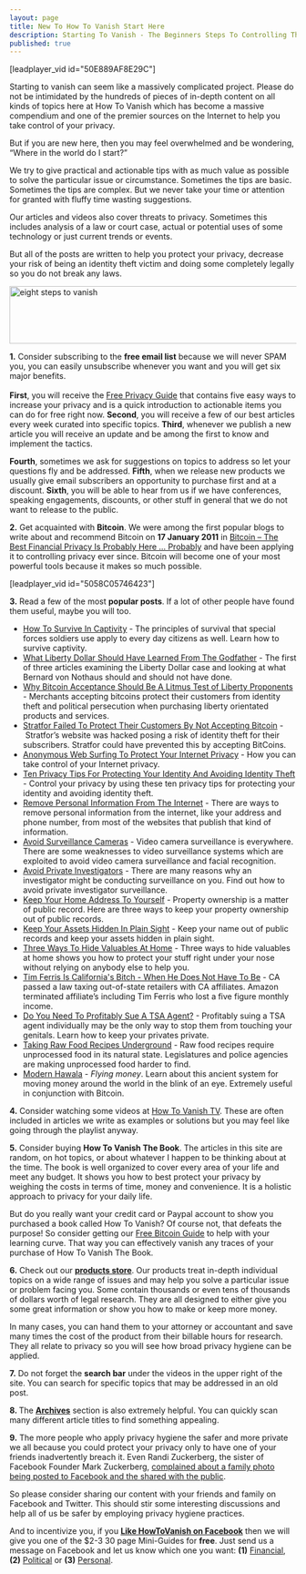 ```yaml
---
layout: page
title: New To How To Vanish Start Here
description: Starting To Vanish - The Beginners Steps To Controlling Their Privacy
published: true
---
```

<p>[leadplayer_vid id="50E889AF8E29C"]</p>
<p>Starting to vanish can seem like a massively complicated project. Please do not be intimidated by the hundreds of pieces of in-depth content on all kinds of topics here at How To Vanish which has become a massive compendium and one of the premier sources on the Internet to help you take control of your privacy.</p>
<p>But if you are new here, then you may feel overwhelmed and be wondering, “Where in the world do I start?”<strong><br />
</strong></p>
<p>We try to give practical and actionable tips with as much value as possible to solve the particular issue or circumstance. Sometimes the tips are basic. Sometimes the tips are complex. But we never take your time or attention for granted with fluffy time wasting suggestions.</p>
<p>Our articles and videos also cover threats to privacy. Sometimes this includes analysis of a law or court case, actual or potential uses of some technology or just current trends or events.</p>
<p>But all of the posts are written to help you protect your privacy, decrease your risk of being an identity theft victim and doing some completely legally so you do not break any laws.</p>
<p><img class="aligncenter" alt="eight steps to vanish" src="{{ site.baseurl }}/images/nine-steps-to-vanish.jpg" width="520" height="101" /></p>
<p><strong>1.</strong> Consider subscribing to the <strong>free email list</strong> because we will never SPAM you, you can easily unsubscribe whenever you want and you will get six major benefits.<br />
<script type="text/javascript" src="http://forms.aweber.com/form/14/1366210214.js"></script><br />
<strong>First</strong>, you will receive the <a title="Free Privacy Guide" href="http://www.howtovanish.com/products/free-privacy-guide/" target="_blank">Free Privacy Guide</a> that contains five easy ways to increase your privacy and is a quick introduction to actionable items you can do for free right now. <strong>Second</strong>, you will receive a few of our best articles every week curated into specific topics. <strong>Third</strong>, whenever we publish a new article you will receive an update and be among the first to know and implement the tactics.</p>
<p><strong>Fourth</strong>, sometimes we ask for suggestions on topics to address so let your questions fly and be addressed. <strong>Fifth</strong>, when we release new products we usually give email subscribers an opportunity to purchase first and at a discount. <strong>Sixth</strong>, you will be able to hear from us if we have conferences, speaking engagements, discounts, or other stuff in general that we do not want to release to the public.</p>
<p><strong>2.</strong> Get acquainted with <strong>Bitcoin</strong>. We were among the first popular blogs to write about and recommend Bitcoin on <strong>17 January 2011</strong> in <a title="bitcoin financial privacy" href="http://www.howtovanish.com/2011/01/the-best-financial-privacy-is-here-probably/" target="_blank">Bitcoin – The Best Financial Privacy Is Probably Here … Probably</a> and have been applying it to controlling privacy ever since. Bitcoin will become one of your most powerful tools because it makes so much possible.</p>
<p>[leadplayer_vid id="5058C05746423"]</p>
<p><strong>3.</strong> Read a few of the most <strong>popular posts</strong>. If a lot of other people have found them useful, maybe you will too.</p>
<ul>
<li><a title="how to survive in captivity" href="http://www.howtovanish.com/2010/12/how-to-survive-in-captivity/" target="_blank">How To Survive In Captivity</a> - The principles of survival that special forces soldiers use apply to every day citizens as well. Learn how to survive captivity.</li>
<li><a title="liberty dollar godfather" href="http://www.howtovanish.com/2011/03/liberty-dollar-trial-and-coin-values/" target="_blank">What Liberty Dollar Should Have Learned From The Godfather</a> - The first of three articles examining the Liberty Dollar case and looking at what Bernard von Nothaus should and should not have done.</li>
<li><a title="why bitcoin acceptance litmus test liberty proponents" href="http://www.howtovanish.com/2012/09/why-bitcoin-acceptance-should-be-a-bellweather-of-liberty-proponents/" target="_blank">Why Bitcoin Acceptance Should Be A Litmus Test of Liberty Proponents</a> - Merchants accepting bitcoins protect their customers from identity theft and political persecution when purchasing liberty orientated products and services.</li>
<li><a title="stratfor hacked bitcoin" href="http://www.howtovanish.com/2011/12/stratfor-failed-to-protect-their-customers-by-not-accepting-bitcoin/" target="_blank">Stratfor Failed To Protect Their Customers By Not Accepting Bitcoin</a> - Stratfor’s website was hacked posing a risk of identity theft for their subscribers. Stratfor could have prevented this by accepting BitCoins.</li>
<li><a title="anonymous web surfing" href="http://www.howtovanish.com/2009/08/anonymous-web-surfing/" target="_blank">Anonymous Web Surfing To Protect Your Internet Privacy</a> - How you can take control of your Internet privacy.</li>
<li><a title="ten privacy tips for protecting your identity and avoiding identity theft" href="http://www.howtovanish.com/2012/03/10-privacy-tips-for-protecting-your-identity-and-avoiding-identity-theft/" target="_blank">Ten Privacy Tips For Protecting Your Identity And Avoiding Identity Theft</a> - Control your privacy by using these ten privacy tips for protecting your identity and avoiding identity theft.</li>
<li><a title="remove personal information from the internet" href="http://www.howtovanish.com/2011/02/remove-personal-information-from-the-internet/" target="_blank">Remove Personal Information From The Internet</a> - There are ways to remove personal information from the internet, like your address and phone number, from most of the websites that publish that kind of information.</li>
<li><a title="avoid surveillance cameras" href="http://www.howtovanish.com/2010/01/avoid-nosy-surveillance-cameras/" target="_blank">Avoid Surveillance Cameras</a> - Video camera surveillance is everywhere. There are some weaknesses to video surveillance systems which are exploited to avoid video camera surveillance and facial recognition.</li>
<li><a title="avoid private investigators" href="http://www.howtovanish.com/2009/08/avoid-private-investigators/" target="_blank">Avoid Private Investigators</a> - There are many reasons why an investigator might be conducting surveillance on you. Find out how to avoid private investigator surveillance.</li>
<li><a title="keep home address private" href="http://www.howtovanish.com/2010/04/keep-address-private/" target="_blank">Keep Your Home Address To Yourself</a> - Property ownership is a matter of public record. Here are three ways to keep your property ownership out of public records.</li>
<li><a title="keep assets hidden plain sight" href="http://www.howtovanish.com/2011/03/keep-your-assets-hidden-in-plain-sight/" target="_blank">Keep Your Assets Hidden In Plain Sight</a> - Keep your name out of public records and keep your assets hidden in plain sight.</li>
<li><a title="three ways to hide valuables at home" href="http://www.howtovanish.com/2011/01/3-ways-to-hide-valuables-at-home/" target="_blank">Three Ways To Hide Valuables At Home</a> - Three ways to hide valuables at home shows you how to protect your stuff right under your nose without relying on anybody else to help you.</li>
<li><a title="tim ferris california bitch" href="http://www.howtovanish.com/2011/07/tim-ferris-is-californias-bitch/" target="_blank">Tim Ferris Is California's Bitch - When He Does Not Have To Be</a> - CA passed a law taxing out-of-state retailers with CA affiliates. Amazon terminated affiliate’s including Tim Ferris who lost a five figure monthly income.</li>
<li><a title="sue tsa agent" href="http://www.howtovanish.com/2010/12/do-you-need-to-sue-a-tsa-agent/" target="_blank">Do You Need To Profitably Sue A TSA Agent?</a> - Profitably suing a TSA agent individually may be the only way to stop them from touching your genitals. Learn how to keep your privates private.</li>
<li><a title="taking raw food recipes underground" href="http://www.howtovanish.com/2010/08/taking-raw-food-recipes-underground/" target="_blank">Taking Raw Food Recipes Underground</a> - Raw food recipes require unprocessed food in its natural state. Legislatures and police agencies are making unprocessed food harder to find.</li>
<li><a title="modern hawala" href="http://www.howtovanish.com/2009/09/modern-hawala/" target="_blank">Modern Hawala</a> - <em>Flying money</em>. Learn about this ancient system for moving money around the world in the blink of an eye. Extremely useful in conjunction with Bitcoin.</li>
</ul>
<p><strong>4.</strong> Consider watching some videos at <a title="howtovanish tv" href="http://www.howtovanish.tv" target="_blank">How To Vanish TV</a>. These are often included in articles we write as examples or solutions but you may feel like going through the playlist anyway.</p>
<p><strong>5.</strong> Consider buying <strong>How To Vanish The Book</strong>. The articles in this site are random, on hot topics, or about whatever I happen to be thinking about at the time. The book is well organized to cover every area of your life and meet any budget. It shows you how to best protect your privacy by weighing the costs in terms of time, money and convenience. It is a holistic approach to privacy for your daily life.</p>
<p>But do you really want your credit card or Paypal account to show you purchased a book called How To Vanish? Of course not, that defeats the purpose! So consider getting our <a title="free bitcoin guide" href="http://www.freebitcoinguide.com" target="_blank">Free Bitcoin Guide</a> to help with your learning curve. That way you can effectively vanish any traces of your purchase of How To Vanish The Book.</p>
<p><strong>6.</strong> Check out our <strong><a title="how to vanish store" href="http://www.howtovanish.com/howtovanishshopnewhere" target="_blank">products store</a></strong>. Our products treat in-depth individual topics on a wide range of issues and may help you solve a particular issue or problem facing you. Some contain thousands or even tens of thousands of dollars worth of legal research. They are all designed to either give you some great information or show you how to make or keep more money.</p>
<p>In many cases, you can hand them to your attorney or accountant and save many times the cost of the product from their billable hours for research. They all relate to privacy so you will see how broad privacy hygiene can be applied.</p>
<p><strong>7.</strong> Do not forget the <strong>search bar</strong> under the videos in the upper right of the site. You can search for specific topics that may be addressed in an old post.</p>
<p><strong>8. </strong>The <a href="http://www.howtovanish.com/archives/" target="_blank"><strong>Archives</strong></a> section is also extremely helpful. You can quickly scan many different article titles to find something appealing.</p>
<p><strong>9.</strong> The more people who apply privacy hygiene the safer and more private we all because you could protect your privacy only to have one of your friends inadvertently breach it. Even Randi Zuckerberg, the sister of Facebook Founder Mark Zuckerberg, <a title="zuckerberg family photo" href="http://www.cbsnews.com/8301-205_162-57560923/zuckerberg-family-pic-stirs-facebook-privacy-debate/" target="_blank">complained about a family photo being posted to Facebook and the shared with the public</a>.</p>
<p>So please consider sharing our content with your friends and family on Facebook and Twitter. This should stir some interesting discussions and help all of us be safer by employing privacy hygiene practices.</p>
<p>And to incentivize you, if you <a title="Like HowToVanish on Facebook" href="http://www.howtovanish.com/facebookgettingstarted" target="_blank"><strong>Like HowToVanish on Facebook</strong></a> then we will give you one of the $2-3 30 page Mini-Guides for <strong>free</strong>. Just send us a message on Facebook and let us know which one you want: <strong>(1)</strong> <a title="mini guide financial privacy" href="http://www.howtovanish.com/miniguidefinancial" target="_blank">Financial</a>, <strong>(2)</strong> <a title="Mini Guide Political Privacy" href="http://www.howtovanish.com/miniguidepolitical" target="_blank">Political</a> or <strong>(3)</strong> <a title="Mini Guide Personal Privacy" href="http://www.howtovanish.com/miniguidepersonal" target="_blank">Personal</a>.</p>
